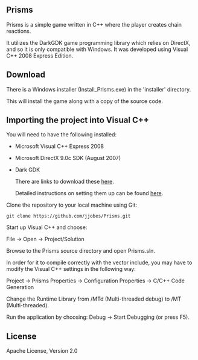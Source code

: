 Prisms
-----

Prisms is a simple game written in C++ where the player creates chain reactions. 

It utilizes the DarkGDK game programming library which relies on DirectX, 
and so it is only compatible with Windows.  It was developed using 
Visual C++ 2008 Express Edition. 


Download
--------

There is a Windows installer (Install_Prisms.exe) in the 'installer' directory.

This will install the game along with a copy of the source code.

Importing the project into Visual C++
----------------------------------

You will need to have the following installed:

* Microsoft Visual C++ Express 2008
* Microsoft DirectX 9.0c SDK (August 2007)
* Dark GDK

    There are links to download these [here](http://www.thegamecreators.com/?m=view_product&id=2128&page=download).
    
    Detailed instructions on setting them up can be found [here](http://www.thegamecreators.com/?m=view_product&id=2128&page=install).

Clone the repository to your local machine using Git:

   ```
   git clone https://github.com/jjobes/Prisms.git
   ```

Start up Visual C++ and choose:

File -> Open -> Project/Solution 
    
Browse to the Prisms source directory and open Prisms.sln.
   
In order for it to compile correctly with the vector include, you may have to modify the Visual C++ settings in the following way:

Project -> Prisms Properties -> Configuration Properties ->  C/C++ Code Generation

Change the Runtime Library from /MTd (Multi-threaded debug) to /MT (Multi-threaded).                 

Run the application by choosing: Debug -> Start Debugging (or press F5).

License
-------

Apache License, Version 2.0
   